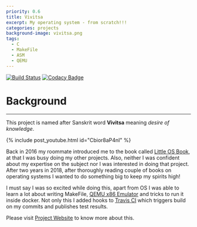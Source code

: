 ```yaml
---
priority: 0.6
title: Vivitsa
excerpt: My operating system - from scratch!!!
categories: projects
background-image: vivitsa.png
tags:
  - C
  - MakeFile
  - ASM
  - QEMU
---
```


[![Build Status](https://travis-ci.org/ragu-manjegowda/vivitsa.svg?branch=master)](https://travis-ci.org/ragu-manjegowda/vivitsa)
[![Codacy Badge](https://api.codacy.com/project/badge/Grade/fa00c5d9afb74bea96c3b67edcd9ebcf)](https://www.codacy.com/app/ragu-manjegowda/vivitsa?utm_source=github.com&amp;utm_medium=referral&amp;utm_content=ragu-manjegowda/vivitsa&amp;utm_campaign=Badge_Grade)

# Background
---

This project is named after Sanskrit word **Vivitsa** meaning *desire of knowledge*.

{% include post_youtube.html id="Cbior8aP4nI" %}

Back in 2016 my roommate introduced me to the book called [Little OS Book](https://littleosbook.github.io/), at that I 
was busy doing my other projects. Also, neither I was confident about my expertise on the subject nor I was interested 
in doing that project. After two years in 2018, after thoroughly reading couple of books on operating systems I wanted 
to do something big to keep my spirits high!

I must say I was so excited while doing this, apart from OS I was able to learn a lot about writing MakeFile, 
[QEMU x86 Emulator](https://en.wikipedia.org/wiki/QEMU) and tricks to run it inside docker. Not only this I added hooks
to [Travis CI](https://travis-ci.org) which triggers build on my commits and publishes test results. 

Please visit [Project Website](https://ragu-manjegowda.github.io/vivitsa) to know more about this.
